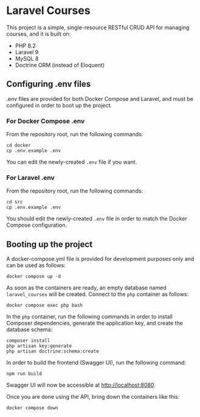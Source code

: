 # Laravel Courses

This project is a simple, single-resource RESTful CRUD API for managing courses, and it is built on:

- PHP 8.2
- Laravel 9
- MySQL 8
- Doctrine ORM (instead of Eloquent)

## Configuring .env files

.env files are provided for both Docker Compose and Laravel, and must be
configured in order to boot up the project.

### For Docker Compose .env

From the repository root, run the following commands:

    cd docker
    cp .env.example .env

You can edit the newly-created `.env` file if you want.

### For Laravel .env

From the repository root, run the following commands:

    cd src
    cp .env.example .env

You should edit the newly-created `.env` file in order to match the Docker Compose
configuration.

## Booting up the project

A docker-compose.yml file is provided for development purposes only and can be used as follows:

    docker compose up -d

As soon as the containers are ready, an empty database named `laravel_courses` will be created.
Connect to the `php` container as follows:

    docker compose exec php bash

In the `php` container, run the following commands in order to install Composer dependencies, generate the
application key, and create the database schema:

    composer install
    php artisan key:generate
    php artisan doctrine:schema:create

In order to build the frontend (Swagger UI), run the following command:

    npm run build

Swagger UI will now be accessible at [http://localhost:8080](http://localhost:8080).

Once you are done using the API, bring down the containers like this:

    docker compose down
